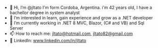 - 👋 Hi, I’m @jltato I'm form Cordoba, Argentina. i'm 42 years old, I have a bachellor degree in system analyst
- 👀 I’m interested in learn, gain experience and grow as a .NET developer
- 🌱 I’m currently working in .NET 8 MVC, Blazor, (C# and VB) and Sql Server
- 📫 How to reach me: jltato@hotmail.com, jltato82@gmail.com
- 👀 LinkedIn: www.linkedin.com/in/jltato

<!---
jltato/jltato is a ✨ special ✨ repository because its `README.md` (this file) appears on your GitHub profile.
You can click the Preview link to take a look at your changes.
--->
